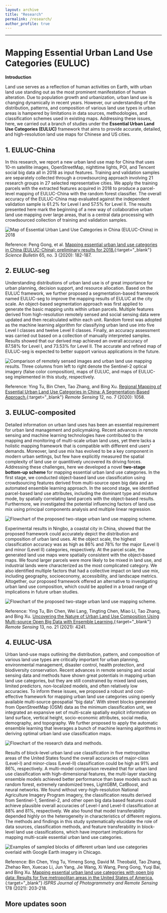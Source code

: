 ```yaml
---
layout: archive
title: "Research"
permalink: /research/
author_profile: true
---
```


--------------------------------------------------

Mapping Essential Urban Land Use Categories (EULUC)
======

**Introduction**

Land use serves as a reflection of human activities on Earth, with urban land use standing out as the most prominent manifestation of human alteration. Due to population growth and urbanization, urban land use is changing dynamically in recent years. However, our understanding of the distribution, patterns, and composition of various land use types in urban areas is hampered by limitations in data sources, methodologies, and classification schemes used in existing maps. Addressing these issues, here, we carried out a branch of studies under the **Essential Urban Land Use Categories (EULUC)** framework that aims to provide accurate, detailed, and high-resolution land use maps for Chinese and US cities.


**1. EULUC-China**
------

In this research, we report a new urban land use map for China that uses 10-m satellite images, OpenStreetMap, nighttime lights, POI, and Tencent social big data all in 2018 as input features. Training and validation samples are separately collected through a crowdsourcing approach involving 21 research groups in 27 selected representative cities. We apply the training parcels with the extracted features acquired in 2018 to produce a parcel-level mapping of EULUC-China with the random forest classifier. The overall accuracy of the EULUC-China map evaluated against the independent validation sample is 61.2% for Level I and 57.5% for Level II. The results presented here mark the beginning of a new way of collaborative urban land use mapping over large areas, that is a central data processing with crowdsourced collection of training and validation samples.

![Map of Essential Urban Land Use Categories in China (EULUC-China) in 2018]('https://thutyecology.github.io/images/euluc-china.png')

Reference: Peng Gong, et al. [Mapping essential urban land use categories in China (EULUC-China): preliminary results for 2018.](https://doi.org/10.1016/j.scib.2019.12.007){:target="_blank"} *Science Bulletin* 65, no. 3 (2020): 182-187.


**2. EULUC-seg**
------

Understanding distributions of urban land use is of great importance for urban planning, decision support, and resource allocation. Based on the EULUC framework, we further proposed a segmentation-based framework named EULUC-seg to improve the mapping results of EULUC at the city scale. An object-based segmentation approach was first applied to generate the basic mapping units within urban parcels. Multiple features derived from high-resolution remotely sensed and social sensing data were updated and then recalculated within each unit. Random forest was adopted as the machine learning algorithm for classifying urban land use into five Level I classes and twelve Level II classes. Finally, an accuracy assessment was carried out based on a collection of manually interpreted samples. Results showed that our derived map achieved an overall accuracy of 87.58% for Level I, and 73.53% for Level II. The accurate and refined map of EULUC-seg is expected to better support various applications in the future.

![Comparison of remotely sensed images and urban land use mapping results. Three columns from left to right denote the Sentinel-2 optical imagery (false color composition), maps of EULUC, and maps of EULUC-seg implemented in this study, respectively.]('/thutyecology.github.io/images/euluc-seg.png')

Reference: Ying Tu, Bin Chen, Tao Zhang, and Bing Xu. [Regional Mapping of Essential Urban Land Use Categories in China: A Segmentation-Based Approach.](https://www.mdpi.com/2072-4292/12/7/1058){:target="_blank"} *Remote Sensing* 12, no. 7 (2020): 1058.


**3. EULUC-composited**
------

Detailed information on urban land uses has been an essential requirement for urban land management and policymaking. Recent advances in remote sensing and machine learning technologies have contributed to the mapping and monitoring of multi-scale urban land uses, yet there lacks a holistic mapping framework that is compatible with different end users’ demands. Moreover, land use mix has evolved to be a key component in modern urban settings, but few have explicitly measured the spatial complexity of land use or quantitively uncovered its driving forces. Addressing these challenges, here we developed a novel **two-stage bottom-up scheme** for mapping essential urban land use categories. In the first stage, we conducted object-based land use classification using crowdsourcing features derived from multi-source open big data and an automated ensemble learning approach. In the second stage, we identified parcel-based land use attributes, including the dominant type and mixture mode, by spatially correlating land parcels with the object-based results. Furthermore, we investigated the potential influencing factors of land use mix using principal components analysis and multiple linear regression.

![Flowchart of the proposed two-stage urban land use mapping scheme.]('thutyecology.github.io/images/euluc-composited-1.png')

Experimental results in Ningbo, a coastal city in China, showed that the proposed framework could accurately depict the distribution and composition of urban land uses. At the object scale, the highest classification accuracy was as high as 86% and 78% for the major (Level I) and minor (Level II) categories, respectively. At the parcel scale, the generated land use maps were spatially consistent with the object-based maps. We found larger parcels were more likely to be mixed in land use, and industrial lands were characterized as the most complicated category. We also identified multiple factors that had a collective impact on land use mix, including geography, socioeconomy, accessibility, and landscape metrics. Altogether, our proposed framework offered an alternative to investigating urban land use composition, which could be applied in a broad range of implications in future urban studies.
 
![Flowchart of the proposed two-stage urban land use mapping scheme.]('thutyecology.github.io/images/euluc-composited-2.png')

Reference: Ying Tu, Bin Chen, Wei Lang, Tingting Chen, Miao Li, Tao Zhang, and Bing Xu. [Uncovering the Nature of Urban Land Use Composition Using Multi-source Open Big Data with Ensemble Learning.](https://www.mdpi.com/2072-4292/13/21/4241){:target="_blank"} *Remote Sensing* 13, no. 21 (2021): 4241.


**4. EULUC-USA**
------

Urban land-use maps outlining the distribution, pattern, and composition of various land use types are critically important for urban planning, environmental management, disaster control, health protection, and biodiversity conservation. Recent advances in remote sensing and social sensing data and methods have shown great potentials in mapping urban land use categories, but they are still constrained by mixed land uses, limited predictors, non-localized models, and often relatively low accuracies. To inform these issues, we proposed a robust and cost-effective framework for mapping urban land use categories using openly available multi-source geospatial “big data”. With street blocks generated from OpenStreetMap (OSM) data as the minimum classification unit, we integrated an expansive set of multi-scale spatially explicit information on land surface, vertical height, socio-economic attributes, social media, demography, and topography. We further proposed to apply the automatic ensemble learning that leverages a bunch of machine learning algorithms in deriving optimal urban land use classification maps.

![Flowchart of the research data and methods.]('thutyecology.github.io/images/euluc-usa-2.png')

Results of block-level urban land use classification in five metropolitan areas of the United States found the overall accuracies of major-class (Level-I) and minor-class (Level-II) classification could be high as 91% and 86%, respectively. A multi-model comparison revealed that for urban land use classification with high-dimensional features, the multi-layer stacking ensemble models achieved better performance than base models such as random forest, extremely randomized trees, LightGBM, CatBoost, and neural networks. We found without very-high-resolution National Agriculture Imagery Program imagery, the classification results derived from Sentinel-1, Sentinel-2, and other open big data based features could achieve plausible overall accuracies of Level-I and Level-II classification at 88% and 81%, respectively. We also found that model transferability depended highly on the heterogeneity in characteristics of different regions. The methods and findings in this study systematically elucidate the role of data sources, classification methods, and feature transferability in block-level land use classifications, which have important implications for mapping multi-scale essential urban land use categories.

![Examples of sampled blocks of different urban land use categories overlaid with Google Earth imagery in Chicago.]('thutyecology.github.io/images/euluc-usa-2.png')

Reference: Bin Chen, Ying Tu, Yimeng Song, David M. Theobald, Tao Zhang, Zhehao Ren, Xuecao Li, Jun Yang, Jie Wang, Xi Wang, Peng Gong, Yuqi Bai, and Bing Xu. [Mapping essential urban land use categories with open big data: Results for five metropolitan areas in the United States of America.](https://doi.org/10.1016/j.isprsjprs.2021.06.010){:target="_blank"} *ISPRS Journal of Photogrammetry and Remote Sensing* 178 (2021): 203-218.


More updates soon
------
